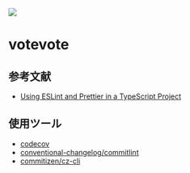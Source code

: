 ![](https://github.com/YoshijiFujiwara/votevote/workflows/CI/badge.svg?branch=develop&event=push)

# votevote

## 参考文献

- [Using ESLint and Prettier in a TypeScript Project](https://www.robertcooper.me/using-eslint-and-prettier-in-a-typescript-project)

## 使用ツール

- [codecov](https://codecov.io/)
- [conventional-changelog/commitlint](https://github.com/conventional-changelog/commitlint)
- [commitizen/cz-cli](https://github.com/commitizen/cz-cli)
